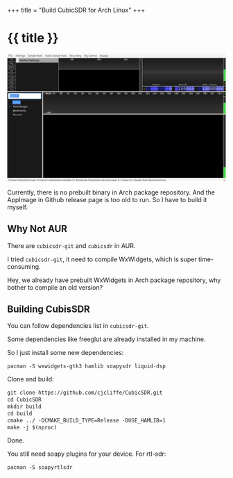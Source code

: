 +++
title = "Build CubicSDR for Arch Linux"
+++

# {{ title }}

![](/assets/images/cubicsdr.png)


Currently, there is no prebuilt binary in Arch package repository. 
And the AppImage in Github release page is too old to run.
So I have to build it myself.

## Why Not AUR

There are `cubicsdr-git` and `cubicsdr` in AUR.

I tried `cubicsdr-git`, it need to compile WxWidgets, which is super time-consuming.

Hey, we already have prebuilt WxWidgets in Arch package repository, why bother to compile an old version?

## Building CubisSDR

You can follow dependencies list in `cubicsdr-git`.

Some dependencies like freeglut are already installed in my machine.

So I just install some new dependencies:

```
pacman -S wxwidgets-gtk3 hamlib soapysdr liquid-dsp
```

Clone and build:

```
git clone https://github.com/cjcliffe/CubicSDR.git
cd CubicSDR
mkdir build
cd build
cmake ../ -DCMAKE_BUILD_TYPE=Release -DUSE_HAMLIB=1
make -j $(nproc)
```

Done.

You still need soapy plugins for your device. For rtl-sdr:

```
pacman -S soapyrtlsdr
```

